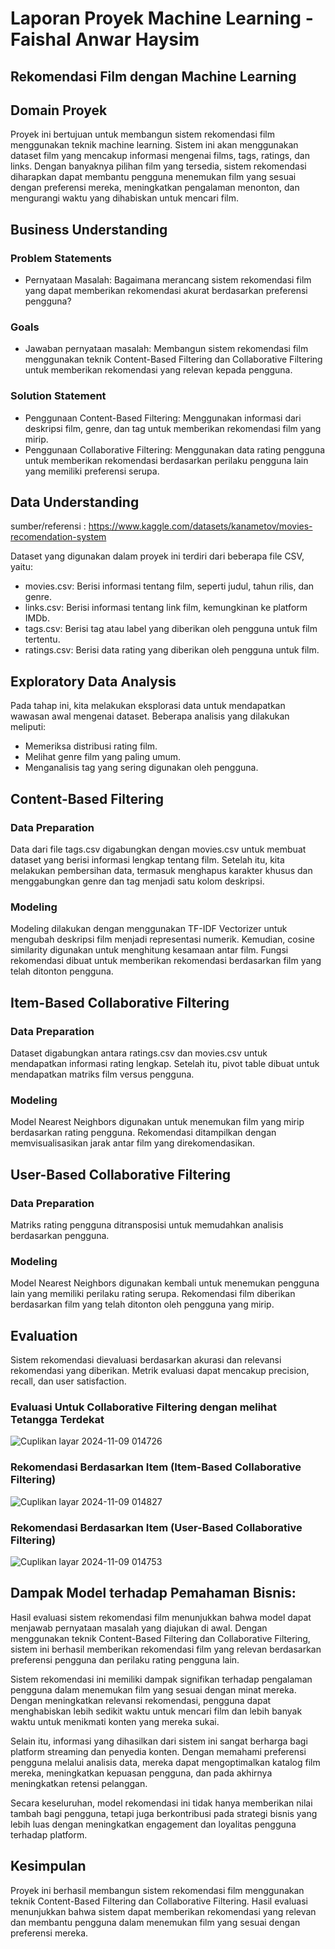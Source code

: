 # Laporan Proyek Machine Learning - Faishal Anwar Haysim

## Rekomendasi Film dengan Machine Learning

## Domain Proyek
Proyek ini bertujuan untuk membangun sistem rekomendasi film menggunakan teknik machine learning. Sistem ini akan menggunakan dataset film yang mencakup informasi mengenai films, tags, ratings, dan links. Dengan banyaknya pilihan film yang tersedia, sistem rekomendasi diharapkan dapat membantu pengguna menemukan film yang sesuai dengan preferensi mereka, meningkatkan pengalaman menonton, dan mengurangi waktu yang dihabiskan untuk mencari film.

## Business Understanding

### Problem Statements

- Pernyataan Masalah: Bagaimana merancang sistem rekomendasi film yang dapat memberikan rekomendasi akurat berdasarkan preferensi pengguna?

### Goals
- Jawaban pernyataan masalah: Membangun sistem rekomendasi film menggunakan teknik Content-Based Filtering dan Collaborative Filtering untuk memberikan rekomendasi yang relevan kepada pengguna.
### Solution Statement
- Penggunaan Content-Based Filtering: Menggunakan informasi dari deskripsi film, genre, dan tag untuk memberikan rekomendasi film yang mirip.
- Penggunaan Collaborative Filtering: Menggunakan data rating pengguna untuk memberikan rekomendasi berdasarkan perilaku pengguna lain yang memiliki preferensi serupa.

## Data Understanding

sumber/referensi :  https://www.kaggle.com/datasets/kanametov/movies-recomendation-system

Dataset yang digunakan dalam proyek ini terdiri dari beberapa file CSV, yaitu:
- movies.csv: Berisi informasi tentang film, seperti judul, tahun rilis, dan genre.
- links.csv: Berisi informasi tentang link film, kemungkinan ke platform IMDb.
- tags.csv: Berisi tag atau label yang diberikan oleh pengguna untuk film tertentu.
- ratings.csv: Berisi data rating yang diberikan oleh pengguna untuk film.

## Exploratory Data Analysis
Pada tahap ini, kita melakukan eksplorasi data untuk mendapatkan wawasan awal mengenai dataset. Beberapa analisis yang dilakukan meliputi:
- Memeriksa distribusi rating film.
- Melihat genre film yang paling umum.
- Menganalisis tag yang sering digunakan oleh pengguna.

## Content-Based Filtering

### Data Preparation
Data dari file tags.csv digabungkan dengan movies.csv untuk membuat dataset yang berisi informasi lengkap tentang film. Setelah itu, kita melakukan pembersihan data, termasuk menghapus karakter khusus dan menggabungkan genre dan tag menjadi satu kolom deskripsi.

### Modeling
Modeling dilakukan dengan menggunakan TF-IDF Vectorizer untuk mengubah deskripsi film menjadi representasi numerik. Kemudian, cosine similarity digunakan untuk menghitung kesamaan antar film. Fungsi rekomendasi dibuat untuk memberikan rekomendasi berdasarkan film yang telah ditonton pengguna.

## Item-Based Collaborative Filtering

### Data Preparation
Dataset digabungkan antara ratings.csv dan movies.csv untuk mendapatkan informasi rating lengkap. Setelah itu, pivot table dibuat untuk mendapatkan matriks film versus pengguna.

### Modeling
Model Nearest Neighbors digunakan untuk menemukan film yang mirip berdasarkan rating pengguna. Rekomendasi ditampilkan dengan memvisualisasikan jarak antar film yang direkomendasikan.

## User-Based Collaborative Filtering

### Data Preparation
Matriks rating pengguna ditransposisi untuk memudahkan analisis berdasarkan pengguna.

### Modeling
Model Nearest Neighbors digunakan kembali untuk menemukan pengguna lain yang memiliki perilaku rating serupa. Rekomendasi film diberikan berdasarkan film yang telah ditonton oleh pengguna yang mirip.

## Evaluation
Sistem rekomendasi dievaluasi berdasarkan akurasi dan relevansi rekomendasi yang diberikan. Metrik evaluasi dapat mencakup precision, recall, dan user satisfaction.

### Evaluasi Untuk Collaborative Filtering dengan melihat Tetangga Terdekat
![Cuplikan layar 2024-11-09 014726](https://github.com/user-attachments/assets/9d1982e9-55ff-49d2-9a4f-85fee5622e39)
### Rekomendasi Berdasarkan Item (Item-Based Collaborative Filtering)
![Cuplikan layar 2024-11-09 014827](https://github.com/user-attachments/assets/b8b218d1-b4f9-47d5-a390-16ae935f4768)
### Rekomendasi Berdasarkan Item (User-Based Collaborative Filtering)
![Cuplikan layar 2024-11-09 014753](https://github.com/user-attachments/assets/fc739f5d-2b55-486a-a5a7-269fbe1974a3)

## Dampak Model terhadap Pemahaman Bisnis:

Hasil evaluasi sistem rekomendasi film menunjukkan bahwa model dapat menjawab pernyataan masalah yang diajukan di awal. Dengan menggunakan teknik Content-Based Filtering dan Collaborative Filtering, sistem ini berhasil memberikan rekomendasi film yang relevan berdasarkan preferensi pengguna dan perilaku rating pengguna lain.

Sistem rekomendasi ini memiliki dampak signifikan terhadap pengalaman pengguna dalam menemukan film yang sesuai dengan minat mereka. Dengan meningkatkan relevansi rekomendasi, pengguna dapat menghabiskan lebih sedikit waktu untuk mencari film dan lebih banyak waktu untuk menikmati konten yang mereka sukai.

Selain itu, informasi yang dihasilkan dari sistem ini sangat berharga bagi platform streaming dan penyedia konten. Dengan memahami preferensi pengguna melalui analisis data, mereka dapat mengoptimalkan katalog film mereka, meningkatkan kepuasan pengguna, dan pada akhirnya meningkatkan retensi pelanggan.

Secara keseluruhan, model rekomendasi ini tidak hanya memberikan nilai tambah bagi pengguna, tetapi juga berkontribusi pada strategi bisnis yang lebih luas dengan meningkatkan engagement dan loyalitas pengguna terhadap platform.

## Kesimpulan
Proyek ini berhasil membangun sistem rekomendasi film menggunakan teknik Content-Based Filtering dan Collaborative Filtering. Hasil evaluasi menunjukkan bahwa sistem dapat memberikan rekomendasi yang relevan dan membantu pengguna dalam menemukan film yang sesuai dengan preferensi mereka.

